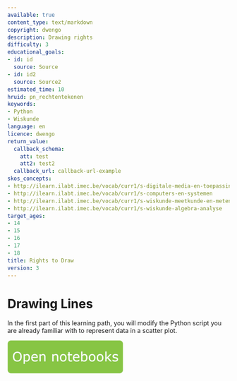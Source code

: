 ```yaml
---
available: true
content_type: text/markdown
copyright: dwengo
description: Drawing rights
difficulty: 3
educational_goals:
- id: id
  source: Source
- id: id2
  source: Source2
estimated_time: 10
hruid: pn_rechtentekenen
keywords:
- Python
- Wiskunde
language: en
licence: dwengo
return_value:
  callback_schema:
    att: test
    att2: test2
  callback_url: callback-url-example
skos_concepts:
- http://ilearn.ilabt.imec.be/vocab/curr1/s-digitale-media-en-toepassingen
- http://ilearn.ilabt.imec.be/vocab/curr1/s-computers-en-systemen
- http://ilearn.ilabt.imec.be/vocab/curr1/s-wiskunde-meetkunde-en-metend-rekenen
- http://ilearn.ilabt.imec.be/vocab/curr1/s-wiskunde-algebra-analyse
target_ages:
- 14
- 15
- 16
- 17
- 18
title: Rights to Draw
version: 3
---
```

# Drawing Lines
In the first part of this learning path, you will modify the Python script you are already familiar with to represent data in a scatter plot.

[![](embed/Knop.png "Button")](https://kiks.ilabt.imec.be/hub/tmplogin?id=0401_en "Notebooks Drawing Lines")